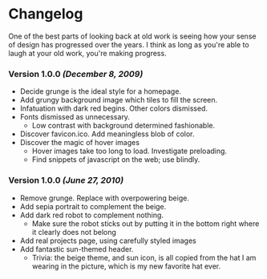 # Changelog

One of the best parts of looking back at old work is seeing how your
sense of design has progressed over the years. I think as long as
you're able to laugh at your old work, you're making progress.

### Version 1.0.0 _(December 8, 2009)_

* Decide grunge is the ideal style for a homepage.
* Add grungy background image which tiles to fill the screen.
* Infatuation with dark red begins. Other colors dismissed.
* Fonts dismissed as unnecessary.
  * Low contrast with background determined fashionable.
* Discover favicon.ico. Add meaningless blob of color.
* Discover the magic of hover images
  * Hover images take too long to load. Investigate preloading.
  * Find snippets of javascript on the web; use blindly.

### Version 1.0.0 _(June 27, 2010)_

* Remove grunge. Replace with overpowering beige.
* Add sepia portrait to complement the beige.
* Add dark red robot to complement nothing.
  * Make sure the robot sticks out by putting it in the bottom right
    where it clearly does not belong
* Add real projects page, using carefully styled images
* Add fantastic sun-themed header.
  * Trivia: the beige theme, and sun icon, is all copied from the hat
    I am wearing in the picture, which is my new favorite hat ever.

